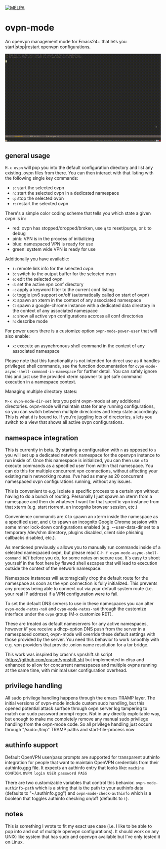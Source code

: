 [![MELPA](https://melpa.org/packages/ovpn-mode-badge.svg)](https://melpa.org/#/ovpn-mode)

# ovpn-mode
An openvpn management mode for Emacs24+ that lets you start|stop|restart openvpn configurations.

![demo](ovpn-demo-small.gif)

## general usage
`M-x ovpn` will pop you into the default configuration directory and list any existing .ovpn files from there. You can then interact with that listing with the following single key commands:

- `s`: start the selected ovpn
- `n`: start the selected ovpn in a dedicated namespace
- `q`: stop the selected ovpn
- `r`: restart the selected ovpn

There's a simple color coding scheme that tells you which state a given ovpn is in:

- red: ovpn has stopped/dropped/broken, use `q` to reset/purge, or `b` to debug
- pink: VPN is in the process of initializing
- blue: namespaced VPN is ready for use
- green: system wide VPN is ready for use

Additionally you have available:

- `i`: remote link info for the selected ovpn
- `b`: switch to the output buffer for the selected ovpn
- `e`: edit the selected ovpn
- `d`: set the active vpn conf directory
- `~`: apply a keyword filter to the current conf listing
- `6`: toggle ipv6 support on/off (automatically called on start of ovpn)
- `X`: spawn an xterm in the context of any associated namespace
- `C`: spawn a google-chrome instance with a dedicated data directory in the context of any associated namespace
- `a`: show all active vpn configurations accross all conf directories
- `h`: describe mode

For power users there is a customize option `ovpn-mode-power-user` that will also enable:

- `x`: execute an asynchronous shell command in the context of any associated namespace

Please note that this functionality is not intended for direct use as it handles privileged shell commands, see the function documentation for `ovpn-mode-async-shell-command-in-namespace` for further detail. You can safely ignore this and just use the provided xterm spawner to get safe command execution in a namespace context.

Managing multiple directory states:

`M-x ovpn-mode-dir-set` lets you point ovpn-mode at any additional directories. ovpn-mode will maintain state for any running configurations, so you can switch between multiple directories and keep state accordingly. This is what `d` is bound to. If you're juggling lots of directories, `a` lets you switch to a view that shows all active ovpn configurations.

## namespace integration

This is currently in beta. By starting a configuration with `n` as opposed to `s` you will set up a dedicated network namespace for the openvpn instance to run inside of. Once this namespace is initialized, you can then use `x` to execute commands as a specified user from within that namespace. You can do this for multiple concurrent vpn connections, without affecting your existing main networking routes. I've had as many as 20 concurrent namespaced ovpn configurations running, without any issues.

This is convenient to e.g. isolate a specific process to a certain vpn without having to do a bunch of routing. Personally I just spawn an xterm from a namespace and then do whatever I want for that specific vpn instance from that xterm (e.g. start rtorrent, an incognito browser session, etc.)

Convenience commands are `X` to spawn an xterm inside the namespace as a specified user, and `C` to spawn an incognito Google Chrome session with some minor lock-down configurations enabled (e.g. --user-data-dir set to a temporary /dev/shm directory, plugins disabled, client side phishing callbacks disabled, etc.).

As mentioned previously `x` allows you to manually run commands inside of a selected namespaced ovpn, but please read `C-h f ovpn-mode-async-shell-command RET` before you do, for some notes on secure use. It's easy to shoot yourself in the foot here by flawed shell escapes that will lead to execution outside the context of the network namespace.  

Namespace instances will automagically drop the default route for the namespace as soon as the vpn connection is fully initialized. This prevents any process being able to connect out via your default system route (i.e. your real IP address) if a VPN configuration were to fail.

To set the default DNS servers to use in these namespaces you can alter `ovpn-mode-netns-ns0` and `ovpn-mode-netns-ns0` through the customize interface under the `ovpn` group (M-x customize RET).

These are treated as default nameservers for any active namespaces, however _IF_ you receive a dhcp-option DNS push from the server in a namespaced context, ovpn-mode will override these default settings with those provided by the server. You need this behavior to work smoothly with e.g. vpn providers that provide .onion name resolution for a tor bridge. 

This work was inspired by crasm's vpnshift.sh script (https://github.com/crasm/vpnshift.sh) but implemented in elisp and enhanced to allow for concurrent namespaces and multiple ovpns running at the same time, with minimal user configuration overhead.

## privilege handling

All sudo privilege handling happens through the emacs TRAMP layer. The initial versions of ovpn-mode include custom sudo handling, but this opened potential attack surface through ovpn server log tampering to match our sudo password prompt regex. Not in any directly exploitable way, but enough to make me completely remove any manual sudo privilege handling from the ovpn-mode code. So all privilege handling just occurs through "/sudo::/tmp" TRAMP paths and start-file-process now

## authinfo support

Default OpenVPN user/pass prompts are supported for transparent authinfo integration for people that want to maintain OpenVPN credentials from their authinfo.gpg file. It expects an authinfo entry that looks like: `machine CONFIGN.OVPN login USER password PASS`

There are two customizable variables that control this behavior. `ovpn-mode-authinfo-path` which is a string that is the path to your authinfo data (defaults to "~/.authinfo.gpg") and `ovpn-mode-check-authinfo` which is a boolean that toggles authinfo checking on/off (defaults to `t`).

## notes
This is something I wrote to fit my exact use case (i.e. I like to be able to pop into and out of multiple openvpn configurations). It should work on any UNIX-like system that has sudo and openvpn available but I've only tested it on Linux.

